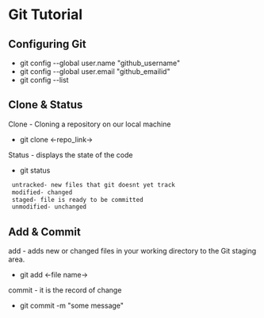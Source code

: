# Git Tutorial 

## Configuring Git

- git config --global user.name "github_username"
- git config --global user.email "github_emailid"
- git config --list

## Clone & Status

Clone - Cloning a repository on our local machine
- git clone <-repo_link->

Status - displays the state of the code
- git status

```sh 
 untracked- new files that git doesnt yet track
 modified- changed
 staged- file is ready to be committed
 unmodified- unchanged
```

## Add & Commit

add - adds new or changed files in your working directory to the Git staging area.
- git add <-file name->

commit - it is the record of change
- git commit -m "some message"
